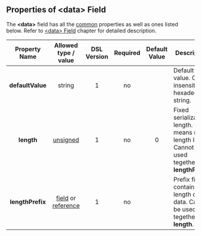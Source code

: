 ## Properties of &lt;data&gt; Field
The **&lt;data&gt;** field has all the [common](fields.md) properties as
well as ones listed below. Refer to [&lt;data&gt; Field](../fields/data.md) chapter
for detailed description. 

|Property Name|Allowed type / value|DSL Version|Required|Default Value|Description|
|:-----------:|:------------------:|:---------:|:------:|:-----------:|-----------|
|**defaultValue**|string|1|no||Default value. Case-insensitive hexadecimal string.|
|**length**|[unsigned](../intro/numeric.md)|1|no|0|Fixed serialization length. **0** means no length limit. Cannot be used tegether with **lengthPrefix**.|
|**lengthPrefix**|[field](../fields/fields.md) or [reference](../intro/references.md)|1|no||Prefix field containing length of the data. Cannot be used tegether with **length**.|



